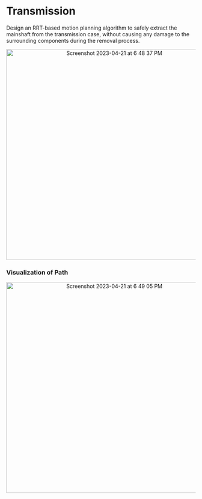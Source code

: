 # Transmission

Design an RRT-based motion planning algorithm to safely extract the mainshaft from the transmission case, without causing any damage to the surrounding components during the removal process.

<p align="center"> <img width="559" alt="Screenshot 2023-04-21 at 6 48 37 PM" src="https://user-images.githubusercontent.com/115124698/235665025-79f9bb4c-bfd2-4364-a4ac-3616c00d5c9d.png">

### Visualization of Path 

<p align="center"><img width="559" alt="Screenshot 2023-04-21 at 6 49 05 PM" src="https://user-images.githubusercontent.com/115124698/235665176-d59ff834-4512-4ab0-b42b-e4fafe57b121.png">
